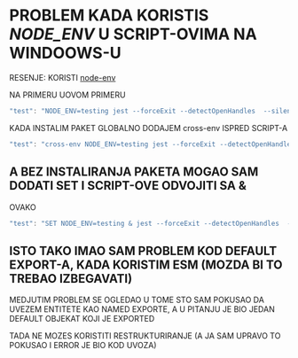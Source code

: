 # PROBLEM KADA KORISTIS *NODE_ENV* U SCRIPT-OVIMA NA WINDOOWS-U

RESENJE: KORISTI [node-env](https://www.npmjs.com/package/cross-env)

NA PRIMERU UOVOM PRIMERU

```java
"test": "NODE_ENV=testing jest --forceExit --detectOpenHandles  --silent",
```

KADA INSTALIM PAKET GLOBALNO DODAJEM cross-env ISPRED SCRIPT-A

```java
"test": "cross-env NODE_ENV=testing jest --forceExit --detectOpenHandles  --silent",
```

## A BEZ INSTALIRANJA PAKETA MOGAO SAM DODATI **SET** I SCRIPT-OVE ODVOJITI SA **&**

OVAKO

```java
"test": "SET NODE_ENV=testing & jest --forceExit --detectOpenHandles  --silent",
```

## ISTO TAKO IMAO SAM PROBLEM KOD DEFAULT EXPORT-A, KADA KORISTIM ESM (MOZDA BI TO TREBAO IZBEGAVATI)

MEDJUTIM PROBLEM SE OGLEDAO U TOME STO SAM POKUSAO DA UVEZEM ENTITETE KAO NAMED EXPORTE, A U PITANJU JE BIO JEDAN DEFAULT OBJEKAT KOJI JE EXPORTED

TADA NE MOZES KORISTITI RESTRUKTURIRANJE (A JA SAM UPRAVO TO POKUSAO I ERROR JE BIO KOD UVOZA)